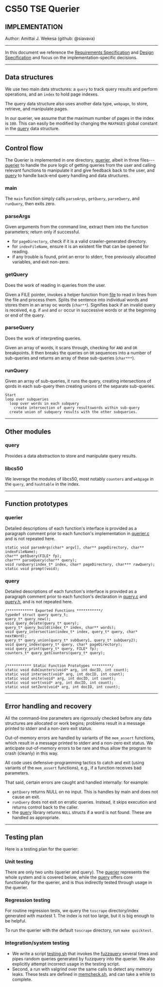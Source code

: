 # CS50 TSE Querier

## IMPLEMENTATION

Author: Amittai J. Wekesa (github: @siavava)

***


In this document we reference the [Requirements Specification](REQUIREMENTS.md) and [Design Specification](DESIGN.md) and focus on the implementation-specific decisions.

***
## Data structures 

We use two main data structures: a `query` to track query results and perform operations, and an `index` to hold page indexes.

The query data structure also uses another data type, `webpage`, to store, retrieve, and manipulate pages.

In our querier, we assume that the maximum number of pages in the index is `100`. This can easily be modified by changing the `MAXPAGES` global constant in the [query](query.c) data structure.

***

## Control flow

The Querier is implemented in one directory, [querier](../querier), albeit in three files---[querier](querier.c) to handle the pure logic of getting queries from the user and calling relevant functions to manipulate it and give feedback back to the user, and [query](query.c) to handle back-end query handling and data structures.


### main

The `main` function simply calls `parseArgs`, `getQuery`, `parseQuery`, and `runQuery`, then exits zero.

### parseArgs

Given arguments from the command line, extract them into the function parameters; return only if successful.
* for `pageDirectory`, check if it is a valid crawler-generated directory.
* for `indexFileName`, ensure it is an existent file that can be opened for reading.
* if any trouble is found, print an error to stderr, free previously allocatted variables, and exit non-zero.

### getQuery

Does the work of reading in queries from the user.

Given a FILE pointer, invokes a helper function from [file](../libcs50/file.h) to read in lines from the file and process them. Splits the sentence into individual words and stores them in an array oc words (`char**`).
Signifies back if an invalid query is received, e.g. if `and` and `or` occur in successive words or at the beginning or end of the query.


### parseQuery

Does the work of interpreting queries.

Given an array of words, it scans through, checking for `AND` and `OR` breakpoints. It then breaks the queries on `OR` sequences into a number of sub-queries and returns an array of these sub-queries (`char***`).

### runQuery

Given an array of sub-queries, it runs the query, creating intersections of qords in each sub-query then creating unions of the separate sub-queries.

```pseudocode=
Start
loop over subqueries
  loop over words in each subquery
    create intersection of query resultswords within sub-query
  create union of subquery results with the other subqueries. 
```

***

## Other modules

### query

Provides a data abstraction to store and manipulate query results.


### libcs50

We leverage the modules of libcs50, most notably `counters` and `webpage` in the `query`, and `hashtable` in the index.

***
## Function prototypes

### querier

Detailed descriptions of each function's interface is provided as a paragraph comment prior to each function's implementation in [querier.c](./querier.c) and is not repeated here.

```c=
static void parseArgs(char* argv[], char** pageDirectory, char** indexFileName);
char** getQuery(FILE* fp);
char*** parseQuery(char** query);
void runQuery(index_t* index, char* pageDirectory, char*** rawQuery);
static void prompt(void);
```

### query

Detailed descriptions of each function's interface is provided as a paragraph comment prior to each function's declaration in [query.c](./query.c) and [query.h](./query.h), and is not repeated here.

```c=
/************ Exported Functions ***********/
typedef struct query query_t;
query_t* query_new();
void query_delete(query_t* query);
query_t* query_build(index_t* index, char** words);
void query_intersection(index_t* index, query_t* query, char* nextWord);
query_t* query_union(query_t* subQuery1, query_t* subQuery2);
void query_index(query_t* query, char* pageDirectory);
void query_print(query_t* query, FILE* fp);
counters_t* query_getCounters(query_t* query);


/*********** Static Function Prototypes *********/
static void dubCounters(void* arg, int docID, int count);
static void intersect(void* arg, int docID, int count);
static void unite(void* arg, int docID, int count);
static void sort(void* arg, int docID, int count);
static void setZero(void* arg, int docID, int count);
```

***

## Error handling and recovery

All the command-line parameters are rigorously checked before any data structures are allocated or work begins; problems result in a message printed to stderr and a non-zero exit status.

Out-of-memory errors are handled by variants of the `mem_assert` functions, which result in a message printed to stderr and a non-zero exit status.
We anticipate out-of-memory errors to be rare and thus allow the program to crash (cleanly) in this way.

All code uses defensive-programming tactics to catch and exit (using variants of the `mem_assert` functions), e.g., if a function receives bad parameters.

That said, certain errors are caught and handled internally: for example:

* `getQuery` returns NULL on no input. This is handles by main and does not cause an exit.
* `runQuery` does not exit on erratic queries. Instead, it skips execution and returns control back to the caller.
* the [query](query.c) library returns `NULL` structs if a word is not found. These are handled as appropriate.

***

## Testing plan

Here is a testing plan for the querier:

### Unit testing

There are only two units (querier and query).
The [querier](./querier.c) represents the whole system and is covered below, while the [query](./query.c) offers core functionality for the querier, and is thus indirectly tested through usage in the querier.

### Regression testing

For routine regression tests, we query the `toscrape` directory/index generated with maxtest 1. The index is not too large, but it is big enough to be helpful.

To run the querier with the default `toscrape` directory, run `make quicktest`.

### Integration/system testing

* We write a script [testing.sh](./testing.sh) that invokes the [fuzzquery](./fuzzquery.c) several times and pipes random queries generated by fuzzquery into the querier. We also explicitly attempt incorrect usage in the testing script.
* Second, a run with valgrind over the same calls to detect any memory leaks. These tests are defined in [memcheck.sh](./memcheck.sh), and can take a while to complete.
